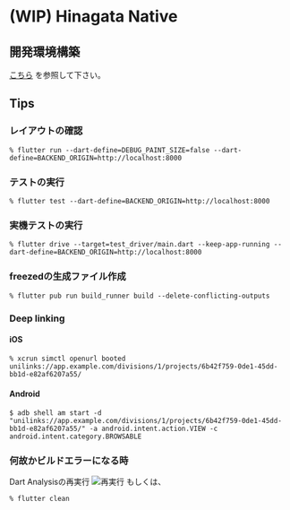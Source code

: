 # (WIP) Hinagata Native

## 開発環境構築

[こちら](https://github.com/PaykeDeveloper/payke-hinagata/blob/main/README.md) を参照して下さい。

## Tips

### レイアウトの確認
```shell script
% flutter run --dart-define=DEBUG_PAINT_SIZE=false --dart-define=BACKEND_ORIGIN=http://localhost:8000
```

### テストの実行
```shell script
% flutter test --dart-define=BACKEND_ORIGIN=http://localhost:8000
```

### 実機テストの実行
```shell script
% flutter drive --target=test_driver/main.dart --keep-app-running --dart-define=BACKEND_ORIGIN=http://localhost:8000
```

### freezedの生成ファイル作成
```shell script
% flutter pub run build_runner build --delete-conflicting-outputs
```

### Deep linking

#### iOS
```shell script
% xcrun simctl openurl booted unilinks://app.example.com/divisions/1/projects/6b42f759-0de1-45dd-bb1d-e82af6207a55/
```

#### Android
```shell script
$ adb shell am start -d "unilinks://app.example.com/divisions/1/projects/6b42f759-0de1-45dd-bb1d-e82af6207a55/" -a android.intent.action.VIEW -c android.intent.category.BROWSABLE
```

### 何故かビルドエラーになる時
Dart Analysisの再実行
![再実行](https://user-images.githubusercontent.com/22732544/103027860-69783180-4535-11eb-98b0-b9631f59a531.png)
もしくは、
```shell script
% flutter clean
```
